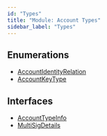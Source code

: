```yaml
---
id: "Types"
title: "Module: Account Types"
sidebar_label: "Types"
---
```


## Enumerations

- [AccountIdentityRelation](../../../../../enums/API/Entities/Account/Types/AccountIdentityRelation/AccountIdentityRelation.md)
- [AccountKeyType](../../../../../enums/API/Entities/Account/Types/AccountKeyType/AccountKeyType.md)

## Interfaces

- [AccountTypeInfo](../../../../../interfaces/API/Entities/Account/Types/AccountTypeInfo/AccountTypeInfo.md)
- [MultiSigDetails](../../../../../interfaces/API/Entities/Account/Types/MultiSigDetails/MultiSigDetails.md)
